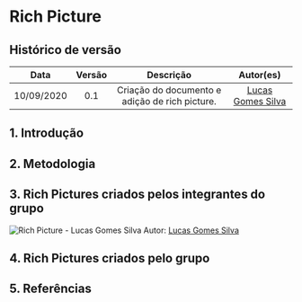 # Rich Picture

## Histórico de versão
|    Data    | Versão |         Descrição         |           Autor(es)            |
| :--------: | :----: | :-----------------------: | :----------------------------: |
| 10/09/2020 |  0.1   |  Criação do documento e adição de rich picture. | [Lucas Gomes Silva](https://github.com/lucasgomesgs0) | 

## 1. Introdução

## 2. Metodologia

## 3. Rich Pictures criados pelos integrantes do grupo
![Rich Picture - Lucas Gomes Silva](./img/rich_pictures/RP_LucasSilva.png)
Autor: [Lucas Gomes Silva](https://github.com/lucasgomesgs0)

## 4. Rich Pictures criados pelo grupo

## 5. Referências